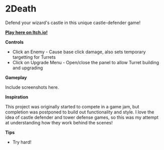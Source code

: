 # 2Death

Defend your wizard's castle in this unique castle-defender game! 

**[Play here on Itch.io!](https://olindner.itch.io/2death)**

**Controls**

- Click an Enemy - Cause base click damage, also sets temporary targetting for Turrets
- Click on Upgrade Menu - Open/close the panel to allow Turret building and upgrading

**Gameplay**

Include screenshots here.

**Inspiration**

This project was originally started to compete in a game jam, but completion was postponed to build out functionality and style. I love the idea of castle defender and tower defense games, so this was my attempt at understanding how they work behind the scenes!

**Tips**

- Try hard!

